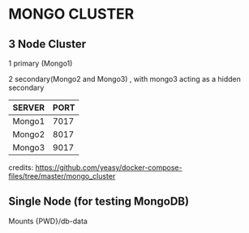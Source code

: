 # MONGO CLUSTER

## 3 Node Cluster

1 primary (Mongo1)

2 secondary(Mongo2 and Mongo3) , with mongo3 acting as a hidden secondary

| SERVER | PORT |
| ------ | ---- |
| Mongo1 | 7017 |
| Mongo2 | 8017 |
| Mongo3 | 9017 |

credits: https://github.com/yeasy/docker-compose-files/tree/master/mongo_cluster

## Single Node (for testing MongoDB)

Mounts {PWD}/db-data
